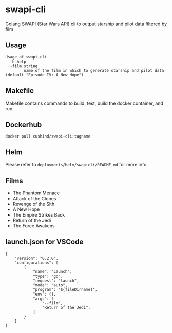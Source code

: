 # swapi-cli
Golang SWAPI (Star Wars API) cli to output starship and pilot data filtered by film

## Usage
```
Usage of swapi-cli
  -h help
  -film string
    	name of the film in which to generate starship and pilot data (default "Episode IV: A New Hope")
```

## Makefile
Makefile contains commands to build, test, build the docker container, and run.

## Dockerhub
```
docker pull cushind/swapi-cli:tagname
```

## Helm
Please refer to `deployments/helm/swapicli/README.md` for more info.

## Films
- The Phantom Menace
- Attack of the Clones
- Revenge of the Sith
- A New Hope
- The Empire Strikes Back
- Return of the Jedi
- The Force Awakens

## launch.json for VSCode
```
{
    "version": "0.2.0",
    "configurations": [
        {
            "name": "Launch",
            "type": "go",
            "request": "launch",
            "mode": "auto",
            "program": "${fileDirname}",
            "env": {},
            "args": [
                "--film",
                "Return of the Jedi",
            ]
        }
    ]
}
```